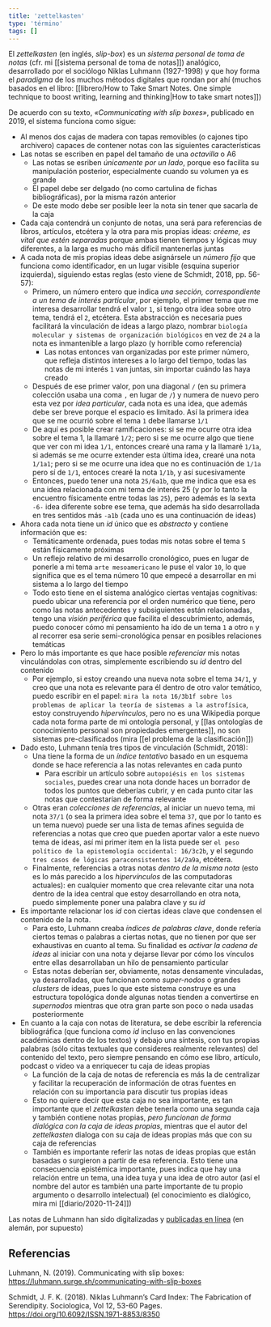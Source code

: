 ```yaml
---
title: 'zettelkasten'
type: 'término'
tags: []
---
```


El *zettelkasten* (en inglés, *slip-box*) es un *sistema personal de toma de notas* (cfr. mi [[sistema personal de toma de notas]]) analógico, desarrollado por el sociólogo Niklas Luhmann (1927-1998) y que hoy forma el *paradigma* de los muchos métodos digitales que rondan por ahí (muchos basados en el libro: [[librero/How to Take Smart Notes. One simple technique to boost writing, learning and thinking|How to take smart notes]])

De acuerdo con su texto, *«Communicating with slip boxes»*, publicado en 2019, el sistema funciona como sigue:

- Al menos dos cajas de madera con tapas removibles (o cajones tipo archivero) capaces de contener notas con las siguientes características
- Las notas se escriben en papel del tamaño de una *octavilla* o A6
	- Las notas se esriben *únicamente por un lado*, porque eso facilita su manipulación posterior, especialmente cuando su volumen ya es grande
	- El papel debe ser delgado (no como cartulina de fichas bibliográficas), por la misma razón anterior
	- De este modo debe ser posible leer la nota sin tener que sacarla de la caja
- Cada caja contendrá un conjunto de notas, una será para referencias de libros, artículos, etcétera y la otra para mis propias ideas: *créeme, es vital que estén separadas* porque ambas tienen tiempos y lógicas muy diferentes, a la larga es mucho más difícil mantenerlas juntas
- A cada nota de mis propias ideas debe asignársele un *número fijo* que funciona como identificador, en un lugar visible (esquina superior izquierda), siguiendo estas reglas (esto viene de Schmidt, 2018, pp. 56-57):
	- Primero, un número entero que indica *una sección, correspondiente a un tema de interés particular*, por ejemplo, el primer tema que me interesa desarrollar tendrá el valor `1`, si tengo otra idea sobre otro tema, tendrá el `2`, etcétera. Esta abstracción es necesaria pues facilitará la vinculación de ideas a largo plazo, nombrar `biología molecular y sistemas de organización biológicos` en vez de `24` a la nota es inmantenible a largo plazo (y horrible como referencia) 
		- Las notas entonces van organizadas por este primer número, que refleja distintos intereses a lo largo del tiempo, todas las notas de mi interés `1` van juntas, sin importar cuándo las haya creado
	- Después de ese primer valor, pon una diagonal `/` (en su primera colección usaba una coma `,` en lugar de `/`) y numera de nuevo pero esta vez por *idea particular*, cada nota es una idea, que además debe ser breve porque el espacio es limitado. Así la primera idea que se me ocurrió sobre el tema `1` debe llamarse `1/1`
	- De aquí es posible crear ramificaciones: si se me ocurre otra idea sobre el tema 1, la llamaré `1/2`; pero si se me ocurre algo que tiene que ver con mi idea `1/1`, entonces crearé una rama y la llamaré `1/1a`, si además se me ocurre extender esta última idea, crearé una nota `1/1a1`; pero si se me ocurre una idea que no es continuación de `1/1a` pero sí de `1/1`, entoces crearé la nota `1/1b`, y así sucesivamente
	- Entonces, puedo tener una nota `25/6a1b`, que me indica que esa es una idea relacionada con mi tema de interés 25 (y por lo tanto la encuentro físicamente entre todas las `25`), pero además es la sexta `-6-` idea diferente sobre ese tema, que además ha sido desarrollada en tres sentidos más `-a1b` (cada uno es una continuación de ideas)
- Ahora cada nota tiene un *id* único que es *abstracto* y contiene información que es:
	- Temáticamente ordenada, pues todas mis notas sobre el tema `5` están físicamente próximas
	- Un reflejo relativo de mi desarrollo cronológico, pues en lugar de ponerle a mi tema `arte mesoamericano` le puse el valor `10`, lo que significa que es el tema número 10 que empecé a desarrollar en mi sistema a lo largo del tiempo
	- Todo esto tiene en el sistema analógico ciertas ventajas cognitivas: puedo ubicar una referencia por el orden numérico que tiene, pero como las notas antecedentes y subsiguientes están relacionadas, tengo una *visión periférica* que facilita el descubrimiento, además, puedo conocer cómo mi pensamiento ha ido de un tema `1` a otro `n` y al recorrer esa serie semi-cronológica pensar en posibles relaciones temáticas
- Pero lo más importante es que hace posible *referenciar* mis notas vinculándolas con otras, simplemente escribiendo su *id* dentro del contenido
	- Por ejemplo, si estoy creando una nueva nota sobre el tema `34/1`, y creo que una nota es relevante para él dentro de otro valor temático, puedo escribir en el papel: `mira la nota 16/3b1f sobre los problemas de aplicar la teoría de sistemas a la astrofísica`, estoy construyendo *hipervínculos*, pero no es una Wikipedia porque cada nota forma parte de mi ontología personal, y [[las ontologías de conocimiento personal son propiedades emergentes]], no son sistemas pre-clasificados (mira [[el problema de la clasificación]])
- Dado esto, Luhmann tenía tres tipos de vinculación (Schmidt, 2018):
	- Una tiene la forma de un *índice tentativo* basado en un esquema donde se hace referencia a las notas relevantes en cada punto
		- Para escribir un artículo sobre `autopoiésis en los sistemas sociales`, puedes crear una nota donde haces un borrador de todos los puntos que deberías cubrir, y en cada punto citar las notas que contestarían de forma relevante
	- Otras eran *colecciones de referencias*, al iniciar un nuevo tema, mi nota `37/1` (o sea la primera idea sobre el tema `37`, que por lo tanto es un tema nuevo) puede ser una lista de temas afines seguida de referencias a notas que creo que pueden aportar valor a este nuevo tema de ideas, así mi primer item en la lista puede ser `el peso político de la epistemología occidental: 16/3c2b`, y el segundo `tres casos de lógicas paraconsistentes 14/2a9a`, etcétera.
	- Finalmente, referencias a otras notas *dentro de la misma nota* (esto es lo más parecido a los *hipervínculos* de las computadoras actuales): en cualquier momento que crea relevante citar una nota dentro de la idea central que estoy desarrollando en otra nota, puedo simplemente poner una palabra clave y su *id*
- Es importante relacionar los *id* con ciertas ideas clave que condensen el contenido de la nota.
	- Para esto, Luhmann creaba *índices de palabras clave*, donde refería ciertos temas o palabras a ciertas notas, que no tienen por que ser exhaustivas en cuanto al tema. Su finalidad es *activar la cadena de ideas* al iniciar con una nota y dejarse llevar por cómo los vínculos entre ellas desarrollaban un hilo de pensamiento particular
	- Estas notas deberían ser, obviamente, notas densamente vinculadas, ya desarrolladas, que funcionan como *super-nodos* o grandes *clusters* de ideas, pues lo que este sistema construye es una estructura topológica donde algunas notas tienden a convertirse en *supernodos* mientras que otra gran parte son poco o nada usadas posteriormente
- En cuanto a la caja con notas de literatura, se debe escribir la referencia bibliográfica (que funciona como *id* incluso en las convenciones académicas dentro de los textos) y debajo una síntesis, con tus propias palabras (sólo citas textuales que consideres realmente relevantes) del contenido del texto, pero siempre pensando en cómo ese libro, artículo, podcast o video va a enriquecer tu caja de ideas propias
	- La función de la caja de notas de referencia es más la de centralizar y facilitar la recuperación de información de otras fuentes en relación con su importancia para discutir tus propias ideas
	- Esto no quiere decir que esta caja no sea importante, es tan importante que el *zettelkasten* debe tenerla como una segunda caja y también contiene notas propias, *pero funcionan de forma dialógica con la caja de ideas propias*, mientras que el autor del *zettelkasten* dialoga con su caja de ideas propias más que con su caja de referencias
	- También es importante referir las notas de ideas propias que están basadas o surgieron a partir de esa referencia. Esto tiene una consecuencia epistémica importante, pues indica que hay una relación entre un tema, una idea tuya y una idea de otro autor (así el nombre del autor es también una parte importante de tu propio argumento o desarrollo intelectual) (el conocimiento es dialógico, mira mi [[diario/2020-11-24]])

Las notas de Luhmann han sido digitalizadas y [publicadas en línea](https://niklas-luhmann-archiv.de/bestand/zettelkasten/suche) (en alemán, por supuesto)

## Referencias

Luhmann, N. (2019). Communicating with slip boxes: https://luhmann.surge.sh/communicating-with-slip-boxes

Schmidt, J. F. K. (2018). Niklas Luhmann’s Card Index: The Fabrication of Serendipity. Sociologica, Vol 12, 53-60 Pages. https://doi.org/10.6092/ISSN.1971-8853/8350
